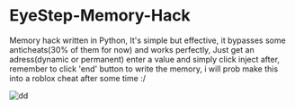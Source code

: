 # EyeStep-Memory-Hack
Memory hack written in Python, It's simple but effective, it bypasses some anticheats(30% of them for now) and works perfectly, Just get an adress(dynamic or permanent) enter a value and simply click inject after, remember to click 'end' button to write the memory,  i will prob make this into a roblox cheat after some time :/

![dd](https://github.com/user-attachments/assets/8f25023b-edff-474a-9756-8770627d8502)
